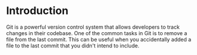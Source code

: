 # Introduction

Git is a powerful version control system that allows developers to track changes in their codebase. One of the common tasks in Git is to remove a file from the last commit. This can be useful when you accidentally added a file to the last commit that you didn't intend to include.

